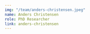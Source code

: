 ```yaml
---
img: "/team/anders-christensen.jpeg"
name: Anders Christensen
role: PhD Researcher
link: anders-christensen
---
```


